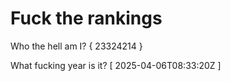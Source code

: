 # Fuck the rankings

Who the hell am I?
{ 23324214 }

What fucking year is it?
[ 2025-04-06T08:33:20Z ]
